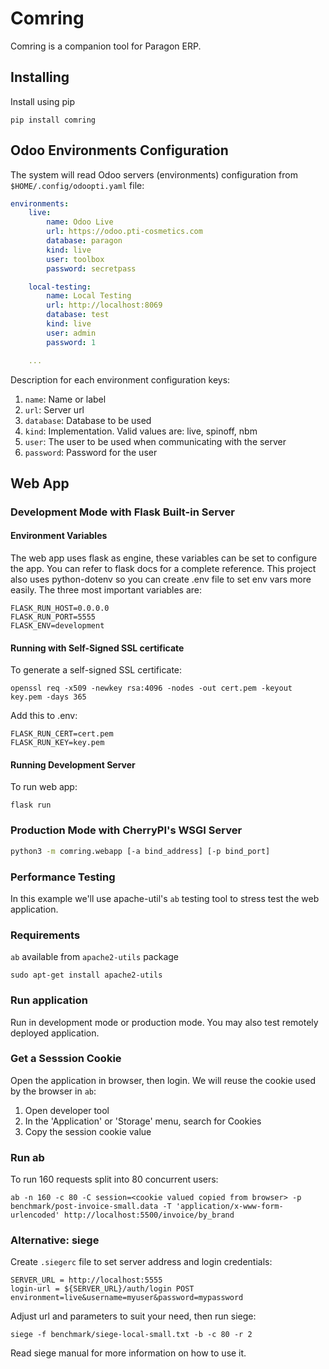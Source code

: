 Comring
=======

Comring is a companion tool for Paragon ERP.

## Installing

Install using pip

```
pip install comring
```

## Odoo Environments Configuration

The system will read Odoo servers (environments) configuration from `$HOME/.config/odoopti.yaml` file:

```yaml
environments:
    live:
        name: Odoo Live
        url: https://odoo.pti-cosmetics.com
        database: paragon
        kind: live
        user: toolbox
        password: secretpass

    local-testing:
        name: Local Testing
        url: http://localhost:8069
        database: test
        kind: live
        user: admin
        password: 1

    ...
```

Description for each environment configuration keys:

1. `name`: Name or label
2. `url`: Server url
3. `database`: Database to be used
4. `kind`: Implementation. Valid values are: live, spinoff, nbm
5. `user`: The user to be used when communicating with the server
6. `password`: Password for the user

## Web App

### Development Mode with Flask Built-in Server

#### Environment Variables

The web app uses flask as engine, these variables can be set to configure the app. You can refer to flask docs for a complete reference. This project also uses python-dotenv so you can create .env file to set env vars more easily. The three most important variables are:

```
FLASK_RUN_HOST=0.0.0.0
FLASK_RUN_PORT=5555
FLASK_ENV=development
```

#### Running with Self-Signed SSL certificate

To generate a self-signed SSL certificate:

```
openssl req -x509 -newkey rsa:4096 -nodes -out cert.pem -keyout key.pem -days 365
```

Add this to .env:

```
FLASK_RUN_CERT=cert.pem
FLASK_RUN_KEY=key.pem
```

#### Running Development Server

To run web app:

```
flask run
```

### Production Mode with CherryPI's WSGI Server

```bash
python3 -m comring.webapp [-a bind_address] [-p bind_port]
```

### Performance Testing

In this example we'll use apache-util's `ab` testing tool to stress test the web application.

### Requirements

`ab` available from `apache2-utils` package

```
sudo apt-get install apache2-utils
```

### Run application

Run in development mode or production mode. You may also test remotely deployed application.

### Get a Sesssion Cookie

Open the application in browser, then login. We will reuse the cookie used by the browser in `ab`:
1. Open developer tool
2. In the 'Application' or 'Storage' menu, search for Cookies
3. Copy the session cookie value

### Run ab

To run 160 requests split into 80 concurrent users:

```
ab -n 160 -c 80 -C session=<cookie valued copied from browser> -p benchmark/post-invoice-small.data -T 'application/x-www-form-urlencoded' http://localhost:5500/invoice/by_brand
```

### Alternative: siege

Create `.siegerc` file to set server address and login credentials:

```
SERVER_URL = http://localhost:5555
login-url = ${SERVER_URL}/auth/login POST environment=live&username=myuser&password=mypassword
```

Adjust url and parameters to suit your need, then run siege:

```
siege -f benchmark/siege-local-small.txt -b -c 80 -r 2
```

Read siege manual for more information on how to use it.

